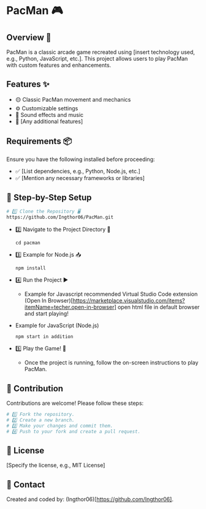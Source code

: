 # PacMan 🎮

## Overview 📝
PacMan is a classic arcade game recreated using [insert technology used, e.g., Python, JavaScript, etc.]. This project allows users to play PacMan with custom features and enhancements.

## Features ✨
- 🟡 Classic PacMan movement and mechanics
- ⚙️ Customizable settings
- 🎵 Sound effects and music
- 👾 [Any additional features]

## Requirements 📦
Ensure you have the following installed before proceeding:
- ✅ [List dependencies, e.g., Python, Node.js, etc.]
- ✅ [Mention any necessary frameworks or libraries]

## 🚀 Step-by-Step Setup

```sh
# 1️⃣ Clone the Repository 🖥️
https://github.com/Ingthor06/PacMan.git
```

+ 2️⃣ Navigate to the Project Directory 📂  
  ```
  cd pacman
  ```
  
+ 3️⃣ Example for Node.js 📥
  ```
  npm install
  ```
  
+ 4️⃣ Run the Project ▶️
  + Example for Javascript
    recommended Virtual Studio Code extension (Open In Browser)[https://marketplace.visualstudio.com/items?itemName=techer.open-in-browser]
    open html file in default browser and start playing!

+ Example for JavaScript (Node.js)
  ```
  npm start in addition
  ```

+ 5️⃣ Play the Game! 🎉
  + Once the project is running, follow the on-screen instructions to play PacMan.


## 🤝 Contribution
Contributions are welcome! Please follow these steps:
```sh
# 1️⃣ Fork the repository.
# 2️⃣ Create a new branch.
# 3️⃣ Make your changes and commit them.
# 4️⃣ Push to your fork and create a pull request.
```

## 📜 License
[Specify the license, e.g., MIT License]

## 📩 Contact
Created and coded by: (Ingthor06)[https://github.com/Ingthor06].

